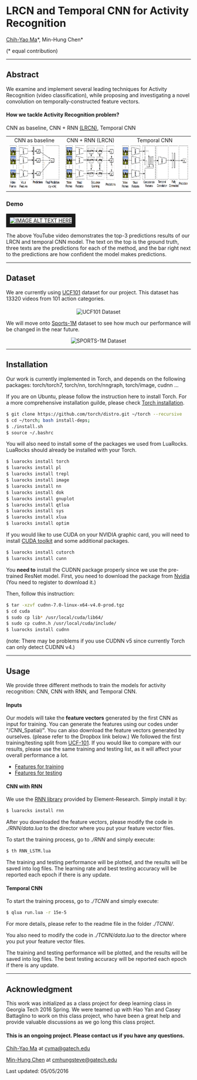 # LRCN and Temporal CNN for Activity Recognition #

[Chih-Yao Ma](http://shallowdown.wix.com/chih-yao-ma)\*, Min-Hung Chen\*

(\* equal contribution)

---
## Abstract
We examine and implement several leading techniques for Activity Recognition (video classification), while proposing and investigating a novel convolution on temporally-constructed feature vectors.

#### How we tackle Activity Recognition problem?
CNN as baseline, CNN + RNN [(LRCN)](http://jeffdonahue.com/lrcn/), Temporal CNN

<table align = "center">
<tr>
  <td align = "center"> CNN as baseline </td>
  <td align = "center"> CNN + RNN (LRCN)</td>
  <td align = "center"> Temporal CNN </td>
</tr>
<tr>
<td> <img src="/Figures/cnn.png" alt="CNN as baseline" height="120"></td>
<td> <img src="/Figures/lrcn.png" alt="CNN + RNN (LRCN)" height="120"></td>
<td> <img src="/Figures/tnn.png" alt="Temporal CNN" height="120"> </td>
</tr>
</table>

<!-- <img src="/Figures/cnn.png" alt="CNN as baseline" height="200">
##### CNN + RNN [(LRCN)](http://jeffdonahue.com/lrcn/)
<img src="/Figures/lrcn.png" alt="CNN + RNN (LRCN)" height="200">
##### Temporal CNN
<img src="/Figures/tnn.png" alt="Temporal CNN)" height="200"> -->


### Demo

<a href="http://www.youtube.com/watch?feature=player_embedded&v=81FSYgw6BVA
" target="_blank"><img src="http://img.youtube.com/vi/81FSYgw6BVA/0.jpg"
alt="IMAGE ALT TEXT HERE" width="360" height="270" border="10" /></a>

The above YouTube video demonstrates the top-3 predictions results of our LRCN and temporal CNN model. The text on the top is the ground truth, three texts are the predictions for each of the method, and the bar right next to the predictions are how confident the model makes predictions.  

---
## Dataset
We are currently using [UCF101](http://crcv.ucf.edu/data/UCF101.php) dataset for our project. This dataset has 13320 videos from 101 action categories.
<p align="center">
<img src="http://crcv.ucf.edu/images/slideshow/UCF101.png" alt="UCF101 Dataset" height="200" align="middle">
</p>

We will move onto [Sports-1M](http://cs.stanford.edu/people/karpathy/deepvideo/) dataset to see how much our performance will be changed in the near future.

<p align="center">
<img src="http://cs.stanford.edu/people/karpathy/deepvideo/sz70h.jpg" alt="SPORTS-1M Dataset" height="200">
</p>


---
## Installation
Our work is currently implemented in Torch, and depends on the following packages: torch/torch7, torch/nn, torch/nngraph, torch/image, cudnn ...

If you are on Ubuntu, please follow the instruction here to install Torch. For a more comprehensive installation guilde, please check [Torch installation](http://torch.ch/docs/getting-started.html).

```bash
$ git clone https://github.com/torch/distro.git ~/torch --recursive
$ cd ~/torch; bash install-deps;
$ ./install.sh
$ source ~/.bashrc

```
You will also need to install some of the packages we used from LuaRocks. LuaRocks should already be installed with your Torch.
```bash
$ luarocks install torch
$ luarocks install pl
$ luarocks install trepl
$ luarocks install image
$ luarocks install nn
$ luarocks install dok
$ luarocks install gnuplot
$ luarocks install qtlua
$ luarocks install sys
$ luarocks install xlua
$ luarocks install optim
```
If you would like to use CUDA on your NVIDIA graphic card, you will need to install [CUDA toolkit](https://developer.nvidia.com/cuda-toolkit) and some additional packages.
```bash
$ luarocks install cutorch
$ luarocks install cunn
```
You **need to** install the CUDNN package properly since we use the pre-trained ResNet model. First, you need to download the package from [Nvidia](https://developer.nvidia.com/cudnn) (You need to register to download it.)

Then, follow this instruction:
```bash
$ tar -xzvf cudnn-7.0-linux-x64-v4.0-prod.tgz
$ cd cuda
$ sudo cp lib* /usr/local/cuda/lib64/
$ sudo cp cudnn.h /usr/local/cuda/include/
$ luarocks install cudnn
```
(note: There may be problems if you use CUDNN v5 since currently Torch can only detect CUDNN v4.)

---
## Usage
We provide three different methods to train the models for activity recognition: CNN, CNN with RNN, and Temporal CNN.

#### Inputs
Our models will take the **feature vectors** generated by the first CNN as input for training. You can generate the features using our codes under "/CNN_Spatial/". You can also download the feature vectors generated by ourselves. (please refer to the Dropbox link below.) We followed the first training/testing split from [UCF-101](http://crcv.ucf.edu/data/UCF101.php). If you would like to compare with our results, please use the same training and testing list, as it will affect your overall performance a lot.

* [Features for training](https://www.dropbox.com/s/b0gbo7psouxeu2c/data_UCF101_train_1.t7?dl=0)
* [Features for testing](https://www.dropbox.com/s/98fr9df1r4nl18v/data_UCF101_test_1.t7?dl=0)

#### CNN with RNN
We use the [RNN library](https://github.com/Element-Research/rnn) provided by Element-Research. Simply install it by:
```bash
$ luarocks install rnn
```
After you downloaded the feature vectors, please modify the code in *./RNN/data.lua* to the director where you put your feature vector files.

To start the training process, go to *./RNN* and simply execute:
```bash
$ th RNN_LSTM.lua
```
The training and testing performance will be plotted, and the results will be saved into log files. The learning rate and best testing accuracy will be reported each epoch if there is any update.

#### Temporal CNN
To start the training process, go to *./TCNN* and simply execute:
```bash
$ qlua run.lua -r 15e-5
```
For more details, please refer to the readme file in the folder *./TCNN/*.

You also need to modify the code in *./TCNN/data.lua* to the director where you put your feature vector files.

The training and testing performance will be plotted, and the results will be saved into log files. The best testing accuracy will be reported each epoch if there is any update.

---
## Acknowledgment
This work was initialized as a class project for deep learning class in Georgia Tech 2016 Spring. We were teamed up with Hao Yan and Casey Battaglino to work on this class project, who have been a great help and provide valuable discussions as we go long this class project.

#### This is an ongoing project. Please contact us if you have any questions.

[Chih-Yao Ma](http://shallowdown.wix.com/chih-yao-ma) at <cyma@gatech.edu>

[Min-Hung Chen](https://www.linkedin.com/in/chensteven) at <cmhungsteve@gatech.edu>

Last updated: 05/05/2016
